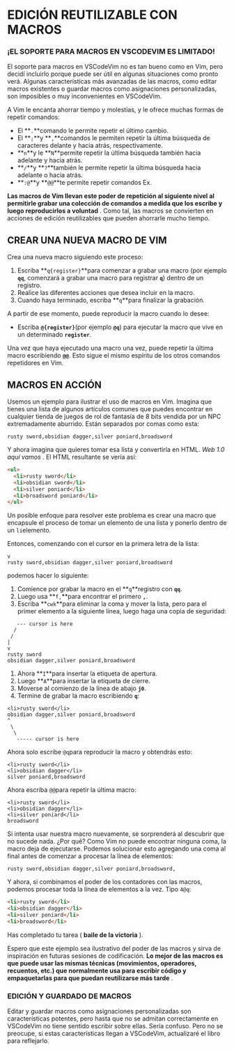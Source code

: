 # EDICIÓN REUTILIZABLE CON MACROS

### ¡EL SOPORTE PARA MACROS EN VSCODEVIM ES LIMITADO!

El soporte para macros en VSCodeVim no es tan bueno como en Vim, pero decidí incluirlo porque puede ser útil en algunas situaciones como pronto verá. Algunas características más avanzadas de las macros, como editar macros existentes o guardar macros como asignaciones personalizadas, son imposibles o muy inconvenientes en VSCodeVim.

A Vim le encanta ahorrar tiempo y molestias, y le ofrece muchas formas de repetir comandos:

- El **`.`**comando le permite repetir el último cambio.
- El **`;`**y **`,`**comandos le permiten repetir la última búsqueda de caracteres delante y hacia atrás, respectivamente.
- **`n`**y le **`N`**permite repetir la última búsqueda también hacia adelante y hacia atrás.
- **`/`**y **`?`**también le permite repetir la última búsqueda hacia adelante o hacia atrás.
- **`:@`**y **`@@`**te permite repetir comandos Ex.

**Las macros de Vim llevan este poder de repetición al siguiente nivel al permitirle grabar una colección de comandos a medida que los escribe y luego reproducirlos a voluntad** . Como tal, las macros se convierten en acciones de edición reutilizables que pueden ahorrarle mucho tiempo.

## CREAR UNA NUEVA MACRO DE VIM

Crea una nueva macro siguiendo este proceso:

1. Escriba **`q{register}`**para comenzar a grabar una macro (por ejemplo **`qq`**, comenzará a grabar una macro para registrar **`q`**) dentro de un registro.
2. Realice las diferentes acciones que desea incluir en la macro.
3. Cuando haya terminado, escriba **`q`**para finalizar la grabación.

A partir de ese momento, puede reproducir la macro cuando lo desee:

- Escriba **`@{register}`**(por ejemplo **`@q`**) para ejecutar la macro que vive en un determinado **`register`**.

Una vez que haya ejecutado una macro una vez, puede repetir la última macro escribiendo **`@@`**. Esto sigue el mismo espíritu de los otros comandos repetidores en Vim.

## MACROS EN ACCIÓN

Usemos un ejemplo para ilustrar el uso de macros en Vim. Imagina que tienes una lista de algunos artículos comunes que puedes encontrar en cualquier tienda de juegos de rol de fantasía de 8 bits vendida por un NPC extremadamente aburrido. Están separados por comas como esta:

```text
rusty sword,obsidian dagger,silver poniard,broadsword
```

Y ahora imagina que quieres tomar esa lista y convertirla en HTML. *Web 1.0 aquí vamos* . El HTML resultante se vería así:

```html
<ul>
  <li>rusty sword</li>
  <li>obsidian sword</li>
  <li>silver poniard</li>
  <li>broadsword poniard</li>
</ul>
```

Un posible enfoque para resolver este problema es crear una macro que encapsule el proceso de tomar un elemento de una lista y ponerlo dentro de un `li`elemento.

Entonces, comenzando con el cursor en la primera letra de la lista:

```text
v
rusty sword,obsidian dagger,silver poniard,broadsword
```

podemos hacer lo siguiente:

1. Comience por grabar la macro en el **`q`**registro con **`qq`**.
2. Luego usa **`f,`**para encontrar el primero **`,`**.
3. Escriba **`cwk`**para eliminar la coma y mover la lista, pero para el primer elemento a la siguiente línea, luego haga una copia de seguridad:

```text
   --- cursor is here
  /
 /
|
v
rusty sword
obsidian dagger,silver poniard,broadsword
```

1. Ahora **`I`**para insertar la etiqueta de apertura.
2. Luego **`A`**para insertar la etiqueta de cierre.
3. Moverse al comienzo de la línea de abajo **`j0`**.
4. Termine de grabar la macro escribiendo **`q`**:

```text
<li>rusty sword</li>
obsidian dagger,silver poniard,broadsword
^
 \
  \
   ----- cursor is here
```

Ahora solo escribe `@q`para reproducir la macro y obtendrás esto:

```text
<li>rusty sword</li>
<li>obsidian dagger</li>
silver poniard,broadsword
```

Ahora escriba `@@`para repetir la última macro:

```text
<li>rusty sword</li>
<li>obsidian dagger</li>
<li>silver poniard</li>
broadsword
```

Si intenta usar nuestra macro nuevamente, se sorprenderá al descubrir que no sucede nada. ¿Por qué? Como Vim no puede encontrar ninguna coma, la macro deja de ejecutarse. Podemos solucionar esto agregando una coma al final antes de comenzar a procesar la línea de elementos:

```text
rusty sword,obsidian dagger,silver poniard,broadsword,
```

Y ahora, si combinamos el poder de los contadores con las macros, podemos procesar toda la línea de elementos a la vez. Tipo `4@q`:

```html
<li>rusty sword</li>
<li>obsidian dagger</li>
<li>silver poniard</li>
<li>broadsword</li>
```

Has completado tu tarea ( **baile de la victoria** ).

Espero que este ejemplo sea ilustrativo del poder de las macros y sirva de inspiración en futuras sesiones de codificación. **Lo mejor de las macros es que puede usar las mismas técnicas (movimientos, operadores, recuentos, etc.) que normalmente usa para escribir código y empaquetarlas para que puedan reutilizarse más tarde** .

### EDICIÓN Y GUARDADO DE MACROS

Editar y guardar macros como asignaciones personalizadas son características potentes, pero hasta que no se admitan correctamente en VSCodeVim no tiene sentido escribir sobre ellas. Sería confuso. Pero no se preocupe, si estas características llegan a VSCodeVim, actualizaré el libro para reflejarlo.